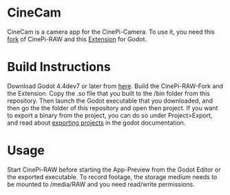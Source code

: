 # CineCam
CineCam is a camera app for the CinePi-Camera. To use it, you need this [fork]() of CinePi-RAW and this [Extension]() for Godot. 
# Build Instructions
Download Godot 4.4dev7 or later from [here](https://godotengine.org/download/archive/).
Build the CinePi-RAW-Fork and the Extension. Copy the .so file that you built to the /bin folder from this repository. Then launch the Godot executable that you downloaded, and then go the the folder of this repository and open then project.
If you want to export a binary from the project, you can do so under Project>Export, and read about [exporting projects](https://docs.godotengine.org/en/stable/tutorials/export/exporting_projects.html#export-templates) in the godot documentation.
# Usage
Start CinePi-RAW before starting the App-Preview from the Godot Editor or the exported executable. To record footage, the storage medium needs to be mounted to /media/RAW and you need read/write permissions.
